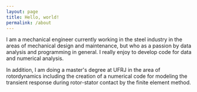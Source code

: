 ```yaml
---
layout: page
title: Hello, world!
permalink: /about
---
```

I am a mechanical engineer currently working in the steel industry in the areas of mechanical design and maintenance, but who as a passion by data analysis and programming in general. I really enjoy to develop code for data and numerical analysis. 

In addition, I am doing a master's degree at UFRJ in the area of rotordynamics including the creation of a numerical code for modeling the transient response during rotor-stator contact by the finite element method.